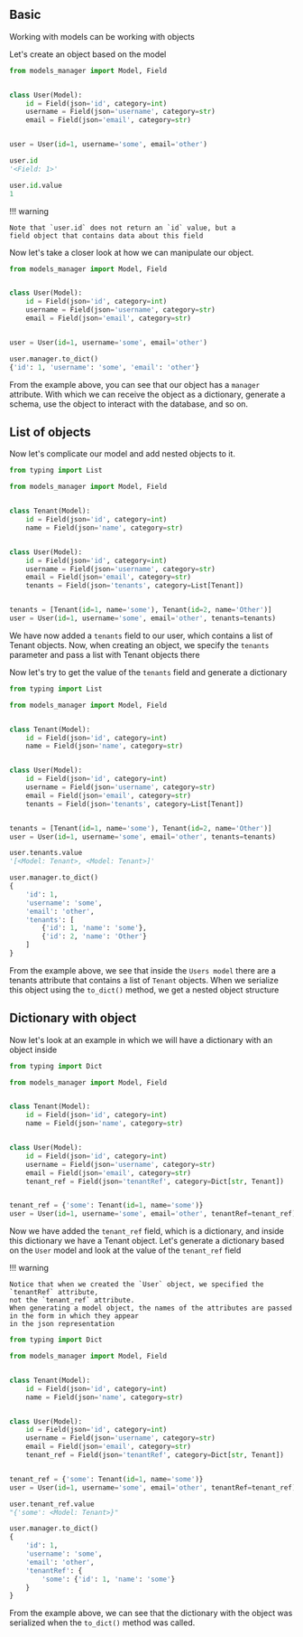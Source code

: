 Basic
----

Working with models can be working with objects

Let's create an object based on the model

```python
from models_manager import Model, Field


class User(Model):
    id = Field(json='id', category=int)
    username = Field(json='username', category=str)
    email = Field(json='email', category=str)


user = User(id=1, username='some', email='other')

user.id
'<Field: 1>'

user.id.value
1
```

!!! warning

    Note that `user.id` does not return an `id` value, but a 
    field object that contains data about this field

Now let's take a closer look at how we can manipulate our object.

```python hl_lines="12 13"
from models_manager import Model, Field


class User(Model):
    id = Field(json='id', category=int)
    username = Field(json='username', category=str)
    email = Field(json='email', category=str)


user = User(id=1, username='some', email='other')

user.manager.to_dict()
{'id': 1, 'username': 'some', 'email': 'other'}
```

From the example above, you can see that our object has a `manager` attribute. With which we can receive the object as a
dictionary, generate a schema, use the object to interact with the database, and so on.


List of objects
----

Now let's complicate our model and add nested objects to it.

```python
from typing import List

from models_manager import Model, Field


class Tenant(Model):
    id = Field(json='id', category=int)
    name = Field(json='name', category=str)


class User(Model):
    id = Field(json='id', category=int)
    username = Field(json='username', category=str)
    email = Field(json='email', category=str)
    tenants = Field(json='tenants', category=List[Tenant])


tenants = [Tenant(id=1, name='some'), Tenant(id=2, name='Other')]
user = User(id=1, username='some', email='other', tenants=tenants)
```

We have now added a `tenants` field to our user, which contains a list of Tenant objects. Now, when creating an object,
we specify the `tenants` parameter and pass a list with Tenant objects there

Now let's try to get the value of the `tenants` field and generate a dictionary

```python hl_lines="21 22 23 24 25 26 27 28 29 30 31 32 33"
from typing import List

from models_manager import Model, Field


class Tenant(Model):
    id = Field(json='id', category=int)
    name = Field(json='name', category=str)


class User(Model):
    id = Field(json='id', category=int)
    username = Field(json='username', category=str)
    email = Field(json='email', category=str)
    tenants = Field(json='tenants', category=List[Tenant])


tenants = [Tenant(id=1, name='some'), Tenant(id=2, name='Other')]
user = User(id=1, username='some', email='other', tenants=tenants)

user.tenants.value
'[<Model: Tenant>, <Model: Tenant>]'

user.manager.to_dict()
{
    'id': 1,
    'username': 'some',
    'email': 'other',
    'tenants': [
        {'id': 1, 'name': 'some'},
        {'id': 2, 'name': 'Other'}
    ]
}
```

From the example above, we see that inside the `Users model` there are a tenants attribute that contains a list
of `Tenant` objects. When we serialize this object using the `to_dict()` method, we get a nested object structure


Dictionary with object
----

Now let's look at an example in which we will have a dictionary with an object inside

```python
from typing import Dict

from models_manager import Model, Field


class Tenant(Model):
    id = Field(json='id', category=int)
    name = Field(json='name', category=str)


class User(Model):
    id = Field(json='id', category=int)
    username = Field(json='username', category=str)
    email = Field(json='email', category=str)
    tenant_ref = Field(json='tenantRef', category=Dict[str, Tenant])


tenant_ref = {'some': Tenant(id=1, name='some')}
user = User(id=1, username='some', email='other', tenantRef=tenant_ref)
```

Now we have added the `tenant_ref` field, which is a dictionary, and inside this dictionary we have a Tenant object.
Let's generate a dictionary based on the `User` model and look at the value of the `tenant_ref` field

!!! warning

    Notice that when we created the `User` object, we specified the `tenantRef` attribute, 
    not the `tenant_ref` attribute. 
    When generating a model object, the names of the attributes are passed in the form in which they appear 
    in the json representation

```python hl_lines="21 22 23 24 25 26 27 28 29 30 31 32 33"
from typing import Dict

from models_manager import Model, Field


class Tenant(Model):
    id = Field(json='id', category=int)
    name = Field(json='name', category=str)


class User(Model):
    id = Field(json='id', category=int)
    username = Field(json='username', category=str)
    email = Field(json='email', category=str)
    tenant_ref = Field(json='tenantRef', category=Dict[str, Tenant])


tenant_ref = {'some': Tenant(id=1, name='some')}
user = User(id=1, username='some', email='other', tenantRef=tenant_ref)

user.tenant_ref.value
"{'some': <Model: Tenant>}"

user.manager.to_dict()
{
    'id': 1,
    'username': 'some',
    'email': 'other',
    'tenantRef': {
        'some': {'id': 1, 'name': 'some'}
    }
}
```

From the example above, we can see that the dictionary with the object was serialized when the `to_dict()` method was
called.
